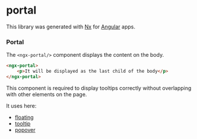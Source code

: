 # portal

This library was generated with [Nx](https://nx.dev) for [Angular](https://angular.dev/) apps.

### Portal

The `<ngx-portal/>` component displays the content on the body.

```html
<ngx-portal>
    <p>It will be displayed as the last child of the body</p>
</ngx-portal>
```

This component is required to display tooltips correctly without overlapping with other elements on the page.

It uses here:
* [floating](https://www.npmjs.com/package/@ngx-popovers/floating)
* [tooltip](https://www.npmjs.com/package/@ngx-popovers/tooltip)
* [popover](https://www.npmjs.com/package/@ngx-popovers/popover)
